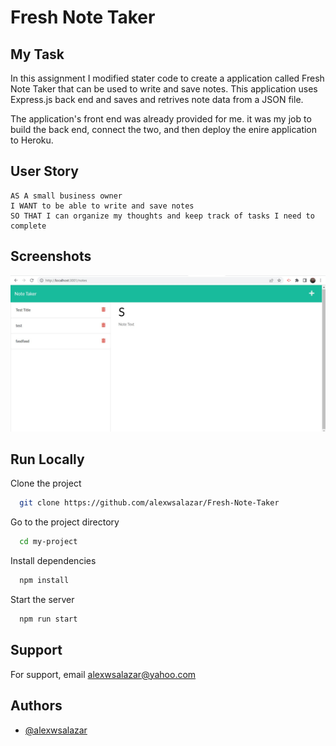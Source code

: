 # Fresh Note Taker

## My Task

In this assignment I modified stater code to create a application called Fresh Note Taker that can be used to write and save notes. This application uses Express.js back end and saves and retrives note data from a JSON file.

The application's front end was already provided for me. it was my job to build the back end, connect the two, and then deploy the enire application to Heroku.

## User Story

```
AS A small business owner
I WANT to be able to write and save notes
SO THAT I can organize my thoughts and keep track of tasks I need to complete
```


## Screenshots

![Fresh Note Taker](./images/notetakerscreen.jpg)

## Run Locally

Clone the project

```bash
  git clone https://github.com/alexwsalazar/Fresh-Note-Taker
```

Go to the project directory

```bash
  cd my-project
```

Install dependencies

```bash
  npm install
```

Start the server

```bash
  npm run start
```


## Support

For support, email alexwsalazar@yahoo.com 


## Authors

- [@alexwsalazar](https://www.github.com/alexwsalazar)